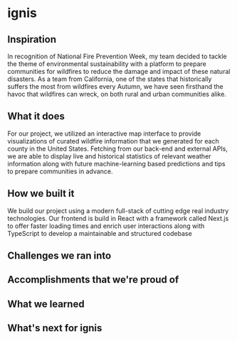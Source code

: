 # ignis

## Inspiration
In recognition of National Fire Prevention Week, my team decided to tackle the theme of environmental sustainability with a platform to prepare communities for wildfires to reduce the damage and impact of these natural disasters.  As a team from California, one of the states that historically suffers the most from wildfires every Autumn, we have seen firsthand the havoc that wildfires can wreck, on both rural and urban communities alike.

## What it does
For our project, we utilized an interactive map interface to provide visualizations of curated wildfire information that we generated for each county in the United States. Fetching from our back-end and external APIs, we are able to display live and historical statistics of relevant weather information along with future machine-learning based predictions and tips to prepare communities in advance.

## How we built it
We build our project using a modern full-stack of cutting edge real industry technologies. Our frontend is build in React with a framework called Next.js to offer faster loading times and enrich user interactions along with TypeScript to develop a maintainable and structured codebase 

## Challenges we ran into

## Accomplishments that we're proud of

## What we learned

## What's next for ignis
